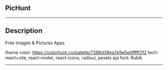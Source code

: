 ## PicHunt

---

## Description

Free Images & Pictures Apps

theme color: https://colorhunt.co/palette/7286d38ea7e9e5e0fffff2f2
tech: react+vite, react-router, react-icons, radixui, pexels api
font: Rubik

---
